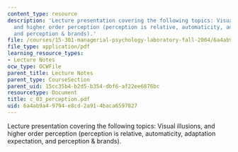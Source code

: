 ```yaml
---
content_type: resource
description: 'Lecture presentation covering the following topics: Visual illusions,
  and higher order perception (perception is relative, automaticity, adaptation expectation,
  and perception & brands).'
file: /courses/15-301-managerial-psychology-laboratory-fall-2004/6a4ab9a49794e8cd2a914baca6597827_c_03_perception.pdf
file_type: application/pdf
learning_resource_types:
- Lecture Notes
ocw_type: OCWFile
parent_title: Lecture Notes
parent_type: CourseSection
parent_uid: 15cc35b4-b2d5-b354-dbf6-af22ee6876bc
resourcetype: Document
title: c_03_perception.pdf
uid: 6a4ab9a4-9794-e8cd-2a91-4baca6597827
---
```

Lecture presentation covering the following topics: Visual illusions, and higher order perception (perception is relative, automaticity, adaptation expectation, and perception & brands).

